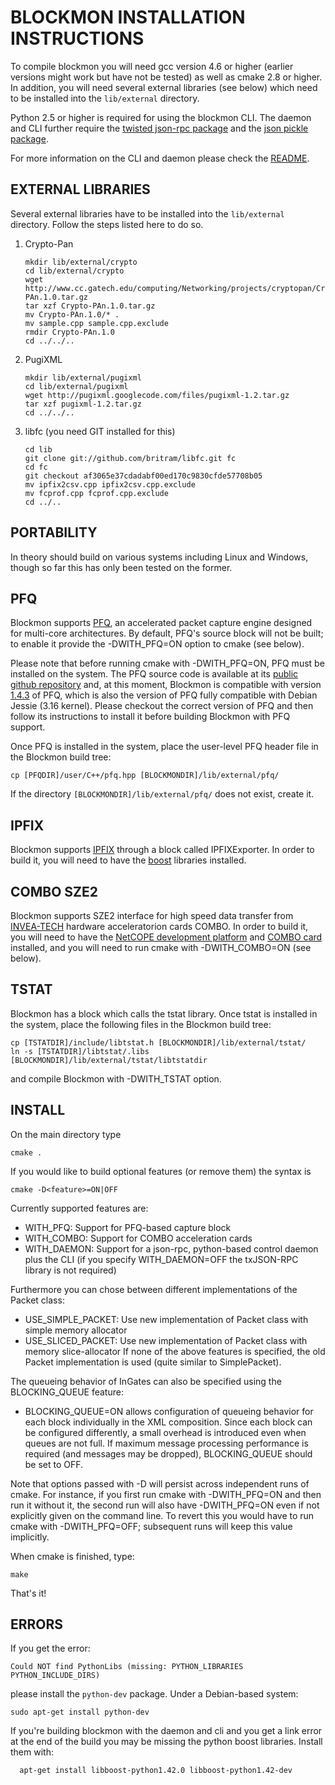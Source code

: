 BLOCKMON INSTALLATION INSTRUCTIONS
==============================================
To compile blockmon you will need gcc version 4.6 or higher (earlier
versions might work but have not be tested) as well as
cmake 2.8 or higher. In addition, you will need several external libraries
(see below) which need to be installed into the `lib/external` directory.

Python 2.5 or higher is required for using the blockmon CLI. The daemon and
CLI further require the [twisted json-rpc package](http://pypi.python.org/pypi/txJSON-RPC/)
and the [json pickle package](http://pypi.python.org/pypi/jsonpickle).

For more information on the CLI and daemon please check the [README](https://github.com/cnplab/blockmon/blob/master/README.md).

EXTERNAL LIBRARIES
------------------
Several external libraries have to be installed into the `lib/external`
directory. Follow the steps listed here to do so.

1. Crypto-Pan
   ```
   mkdir lib/external/crypto
   cd lib/external/crypto
   wget http://www.cc.gatech.edu/computing/Networking/projects/cryptopan/Crypto-PAn.1.0.tar.gz
   tar xzf Crypto-PAn.1.0.tar.gz
   mv Crypto-PAn.1.0/* .
   mv sample.cpp sample.cpp.exclude
   rmdir Crypto-PAn.1.0
   cd ../../..
   ```

2. PugiXML
   ```
   mkdir lib/external/pugixml
   cd lib/external/pugixml
   wget http://pugixml.googlecode.com/files/pugixml-1.2.tar.gz
   tar xzf pugixml-1.2.tar.gz
   cd ../../..
   ```

3. libfc (you need GIT installed for this)
   ```
   cd lib
   git clone git://github.com/britram/libfc.git fc
   cd fc
   git checkout af3065e37cdadabf00ed170c9830cfde57708b05
   mv ipfix2csv.cpp ipfix2csv.cpp.exclude
   mv fcprof.cpp fcprof.cpp.exclude
   cd ../..
   ```

PORTABILITY
-------------
In theory should build on various systems including Linux and Windows, though
so far this has only been tested on the former.

PFQ
--------------
Blockmon supports [PFQ](http://www.pfq.io/), an
accelerated packet capture engine designed for multi-core architectures.
By default, PFQ's source block will not be built; to enable it
provide the -DWITH_PFQ=ON option to cmake (see below).

Please note that before running cmake with -DWITH_PFQ=ON, PFQ must be installed on the system.
The PFQ source code is available at its [public github repository](https://github.com/pfq/PFQ) and, at this moment, Blockmon is compatible with version [1.4.3](https://github.com/pfq/PFQ/tree/v1.4.3) of PFQ, which is also the version of PFQ fully compatible with Debian Jessie (3.16 kernel). Please checkout the correct version of PFQ and then follow its instructions to install it before building Blockmon with PFQ support.

Once PFQ is installed in the system, place the user-level PFQ header file
in the Blockmon build tree:
```
cp [PFQDIR]/user/C++/pfq.hpp [BLOCKMONDIR]/lib/external/pfq/
```

If the directory `[BLOCKMONDIR]/lib/external/pfq/` does not exist, create it.

IPFIX
--------------
Blockmon supports [IPFIX](http://datatracker.ietf.org/wg/ipfix/charter/) through a block
called IPFIXExporter. In order to build it, you will need to have the [boost](http://www.boost.org/) libraries
installed.

COMBO SZE2
--------------
Blockmon supports SZE2 interface for high speed data transfer from [INVEA-TECH](http://www.invea-tech.com/)
hardware acceleratorion cards COMBO. In order to build it, you will need to have
the [NetCOPE development platform](http://www.invea-tech.com/products-and-services/netcope-fpga-platform)
and [COMBO card](http://www.invea-tech.com/products-and-services/combo-fpga-boards) installed, and you will
need to run cmake with -DWITH_COMBO=ON (see below).

TSTAT
--------------
Blockmon has a block which calls the tstat library.
Once tstat is installed in the system, place the following files in the
Blockmon build tree:
```
cp [TSTATDIR]/include/libtstat.h [BLOCKMONDIR]/lib/external/tstat/
ln -s [TSTATDIR]/libtstat/.libs [BLOCKMONDIR]/lib/external/tstat/libtstatdir
```

and compile Blockmon with -DWITH_TSTAT option.

INSTALL
--------------
On the main directory type
```
cmake .
```
If you would like to build optional features (or remove them) the syntax is
```
cmake -D<feature>=ON|OFF
```
Currently supported features are:

* WITH_PFQ: Support for PFQ-based capture block
* WITH_COMBO: Support for COMBO acceleration cards
* WITH_DAEMON: Support for a json-rpc, python-based control daemon plus the CLI
	     (if you specify WITH_DAEMON=OFF the txJSON-RPC library is not required)

Furthermore you can chose between different implementations of the Packet class:
* USE_SIMPLE_PACKET: Use new implementation of Packet class with simple memory allocator
* USE_SLICED_PACKET: Use new implementation of Packet class with memory slice-allocator
If none of the above features is specified, the old Packet implementation is used (quite similar to SimplePacket).

The queueing behavior of InGates can also be specified using the BLOCKING_QUEUE feature:
* BLOCKING_QUEUE=ON allows configuration of queueing behavior for each
block individually in the XML composition. Since each
block can be configured differently, a small overhead is introduced
even when queues are not full. If maximum message
processing performance is required (and messages may be dropped), BLOCKING_QUEUE
should be set to OFF.

Note that options passed with -D will persist across independent runs of cmake. For
instance, if you first run cmake with -DWITH_PFQ=ON and then run it without it,
the second run will also have -DWITH_PFQ=ON even if not explicitly given on the
command line. To revert this you would have to run cmake with -DWITH_PFQ=OFF;
subsequent runs will keep this value implicitly.

When cmake is finished, type:
```
make
```
That's it!

ERRORS
--------------
If you get the error:
```
Could NOT find PythonLibs (missing: PYTHON_LIBRARIES PYTHON_INCLUDE_DIRS)
```

please install the `python-dev` package. Under a Debian-based system:
```
sudo apt-get install python-dev
```
If you're building blockmon with the daemon and cli and you get a link error
at the end of the build you may be missing the python boost libraries. Install
them with:
```
  apt-get install libboost-python1.42.0 libboost-python1.42-dev
```
